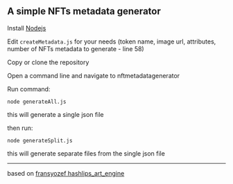 ## A simple NFTs metadata generator

Install [Nodejs](https://nodejs.org)

Edit `createMetadata.js` for your needs (token name, image url, attributes, number of NFTs metadata to generate - line 58)

Copy or clone the repository

Open a command line and navigate to nftmetadatagenerator

Run command:

`node generateAll.js`

this will generate a single json file

then run:

`node generateSplit.js`

this will generate separate files from the single json file

---

based on [fransyozef hashlips_art_engine](https://github.com/fransyozef/hashlips_art_engine)
